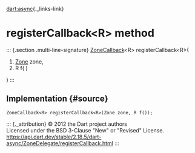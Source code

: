 [dart:async](../../dart-async/dart-async-library){._links-link}

registerCallback\<R\> method
============================

::: {.section .multi-line-signature}
[ZoneCallback](../zonecallback)\<R\> registerCallback\<R\>(

1.  [Zone](../zone-class) zone,
2.  R f( )

)
:::

Implementation {#source}
--------------

``` {.language-dart data-language="dart"}
ZoneCallback<R> registerCallback<R>(Zone zone, R f());
```

::: {._attribution}
© 2012 the Dart project authors\
Licensed under the BSD 3-Clause \"New\" or \"Revised\" License.\
<https://api.dart.dev/stable/2.18.5/dart-async/ZoneDelegate/registerCallback.html>
:::
